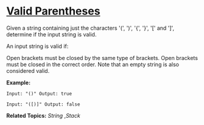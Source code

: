 # [Valid Parentheses](https://leetcode.com/problems/valid-parentheses/)
Given a string containing just the characters '(', ')', '{', '}', '[' and ']', determine if the input string is valid.

An input string is valid if:

Open brackets must be closed by the same type of brackets.
Open brackets must be closed in the correct order.
Note that an empty string is also considered valid.

**Example:**

    Input: "()" Output: true

    Input: "([)]" Output: false

   


**Related Topics:** *String* ,*Stack*